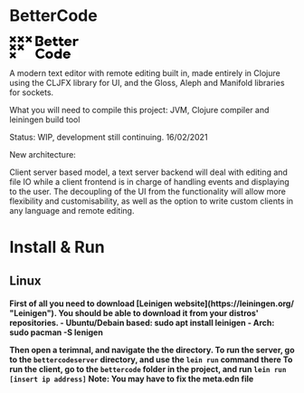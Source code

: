 # BetterCode

![BetterCode Logo](https://github.com/vision-05/vision-05/blob/main/logo.svg)

A modern text editor with remote editing built in, made entirely in Clojure using the CLJFX library for UI, and the Gloss, Aleph and Manifold libraries for sockets.

What you will need to compile this project:
JVM, Clojure compiler and leiningen build tool

Status: WIP, development still continuing. 16/02/2021

New architecture:

Client server based model, a text server backend will deal with editing and file IO while a client frontend is in charge of handling events and displaying to the user. The decoupling of the UI from the functionality will allow more flexibility and customisability, as well as the option to write custom clients in any language and remote editing.

<h1> Install & Run </h1>
<h2> Linux </h2>
<h4> First of all you need to download [Leinigen website](https://leiningen.org/ "Leinigen"). You should be able to download it from your distros' repositories. 
 - Ubuntu/Debain based: sudo apt install leinigen
 - Arch: sudo pacman -S lenigen

Then open a terimnal, and navigate the the directory.
To run the server, go to the `bettercodeserver` directory, and use the `lein run` command there
To run the client, go to the `bettercode` folder in the project, and run `lein run [insert ip address]`
Note: You may have to fix the meta.edn file
